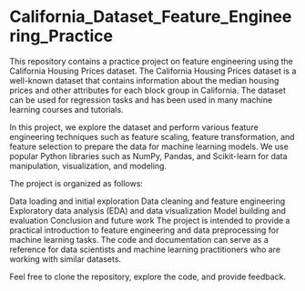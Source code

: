 # California_Dataset_Feature_Engineering_Practice
This repository contains a practice project on feature engineering using the California Housing Prices dataset. The California Housing Prices dataset is a well-known dataset that contains information about the median housing prices and other attributes for each block group in California. The dataset can be used for regression tasks and has been used in many machine learning courses and tutorials.

In this project, we explore the dataset and perform various feature engineering techniques such as feature scaling, feature transformation, and feature selection to prepare the data for machine learning models. We use popular Python libraries such as NumPy, Pandas, and Scikit-learn for data manipulation, visualization, and modeling.

The project is organized as follows:

Data loading and initial exploration
Data cleaning and feature engineering
Exploratory data analysis (EDA) and data visualization
Model building and evaluation
Conclusion and future work
The project is intended to provide a practical introduction to feature engineering and data preprocessing for machine learning tasks. The code and documentation can serve as a reference for data scientists and machine learning practitioners who are working with similar datasets.

Feel free to clone the repository, explore the code, and provide feedback.
